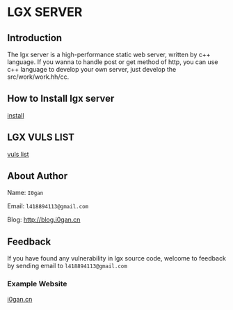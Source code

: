 # LGX  SERVER

## Introduction

The lgx server is a high-performance static web server, written by c++ language. If you wanna to handle post or get method of http, you can use c++ language to develop your own server, just develop the src/work/work.hh/cc.



## How to Install lgx server
[install](./doc/install.md)



## LGX VULS LIST

[vuls list](./doc/vuls.md)



## About Author

Name: `I0gan` 

Email: `l418894113@gmail.com`

Blog: http://blog.i0gan.cn



## Feedback

If you have found any vulnerability in lgx source code, welcome to feedback by sending email to  `l418894113@gmail.com` 

### Example Website

[i0gan.cn](http://i0gan.cn)
